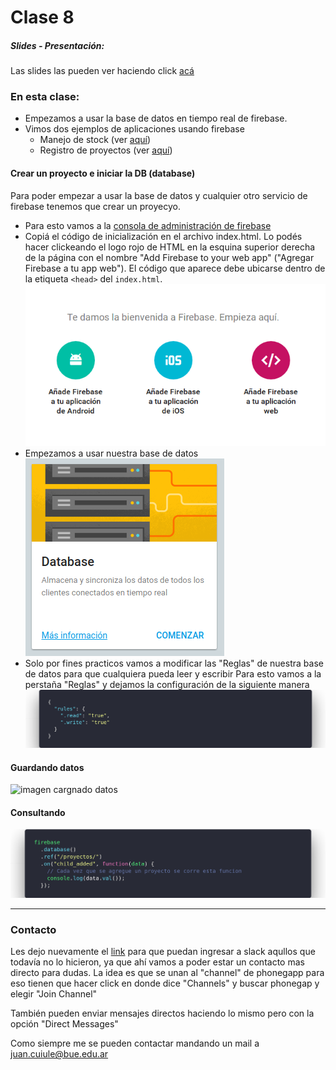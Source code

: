 # Clase 8

##### Slides - Presentación:
Las slides las pueden ver haciendo click [acá](https://ptf-houssay.github.io/taller-mobile/clase-8/slides-clase-8.html)

### En esta clase:

- Empezamos a usar la base de datos en tiempo real de firebase.
- Vimos dos ejemplos de aplicaciones usando firebase
  - Manejo de stock (ver [aquí](https://github.com/ptf-houssay/ptf-firebase/tree/master/stock))
  - Registro de proyectos (ver [aquí](https://github.com/ptf-houssay/ptf-firebase/tree/master/proyectos))  

#### Crear un proyecto e iniciar la DB (database)

Para poder empezar a usar la base de datos y cualquier otro servicio de firebase tenemos que crear un proyecyo.
- Para esto vamos a la  [consola de administración de firebase](https://console.firebase.google.com)
- Copiá el código de inicialización en el archivo index.html. Lo podés hacer clickeando el logo rojo de HTML en la esquina superior derecha de la página con el nombre "Add Firebase to your web app" ("Agregar Firebase a tu app web"). El código que aparece debe ubicarse dentro de la etiqueta `<head>` del `index.html`.
  ![imagen botón](./pic1.png "Botón Web")
- Empezamos a usar nuestra base de datos
  ![imagen comenzar db](./database.png "Comenzar DB")
- Solo por fines practicos vamos a modificar las "Reglas" de nuestra base de datos para que cualquiera pueda leer y escribir
  Para esto vamos a la perstaña "Reglas" y dejamos la configuración de la siguiente manera
  ![imagen reglas](./rules.png "Reglas")

#### Guardando datos

![imagen cargnado datos](./cargando-datos.png "Cargando Datos")

#### Consultando

![imagen consultando datos](./consultando.png "Consultando Datos")

---

### Contacto

Les dejo nuevamente el [link](http://bit.ly/slack-houssay) para que puedan ingresar a slack aqullos que todavía no lo hicieron, ya que ahí vamos a poder estar un contacto mas directo para dudas. La idea es que se unan al "channel" de phonegapp para eso tienen que hacer click en donde dice "Channels" y buscar phonegap y elegir "Join Channel"

También pueden enviar mensajes directos haciendo lo mismo pero con la opción "Direct Messages"

Como siempre me se pueden contactar mandando un mail a juan.cuiule@bue.edu.ar